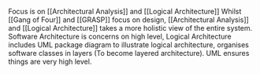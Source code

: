 Focus is on [[Architectural Analysis]] and [[Logical Architecture]]
Whilst [[Gang of Four]] and [[GRASP]] focus on design, [[Architectural Analysis]] and [[Logical Architecture]] takes a more holistic view of the entire system.
Software Architecture is concerns on high level, Logical Architecture includes UML package diagram to illustrate logical architecture, organises software classes in layers (To become layered architecture). UML ensures things are very high level.